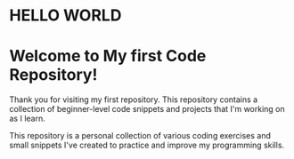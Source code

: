 # HELLO WORLD
# Welcome to My first Code Repository!

Thank you for visiting my first repository. This repository contains a collection of beginner-level code snippets and projects that I'm working on as I learn. 

This repository is a personal collection of various coding exercises and small snippets I've created to practice and improve my programming skills.

